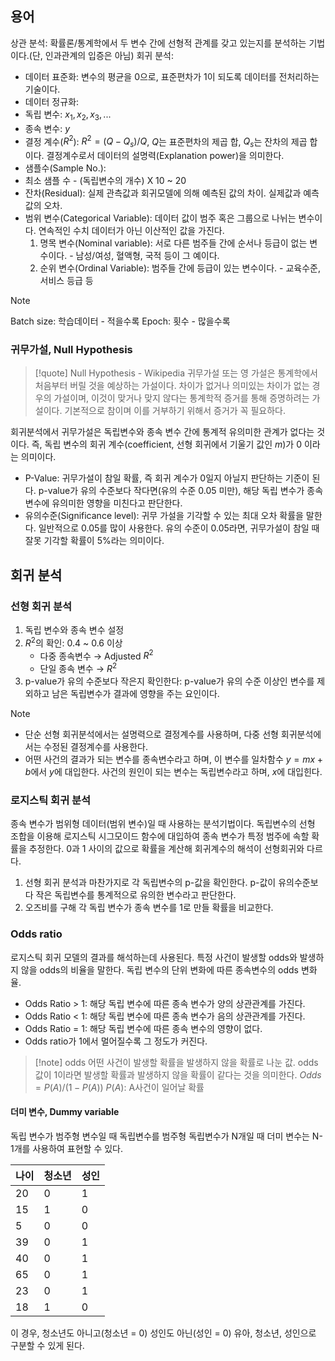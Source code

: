 ## 용어
상관 분석: 확률론/통계학에서 두 변수 간에 선형적 관계를 갖고 있는지를 분석하는 기법이다.(단, 인과관계의 입증은 아님)
회귀 분석: 
- 데이터 표준화: 변수의 평균을 0으로, 표준편차가 1이 되도록 데이터를 전처리하는 기술이다.
- 데이터 정규화: 
- 독립 변수: $x_1, x_2, x_3, ...$
- 종속 변수: $y$
- 결정 계수($R^2$): $R^2 = (Q-Q_s)/Q$, $Q$는 표준편차의 제곱 합, $Q_s$는 잔차의 제곱 합이다. 결정계수로서 데이터의 설명력(Explanation power)을 의미한다.
- 샘플수(Sample No.): 
- 최소 샘플 수 - (독립변수의 개수) X 10 ~ 20
- 잔차(Residual): 실제 관측값과 회귀모델에 의해 예측된 값의 차이. 실제값과 예측값의 오차.
- 범위 변수(Categorical Variable): 데이터 값이 범주 혹은 그룹으로 나뉘는 변수이다. 연속적인 수치 데이터가 아닌 이산적인 값을 가진다.
	1. 명목 변수(Nominal variable): 서로 다른 범주들 간에 순서나 등급이 없는 변수이다. - 남성/여성, 혈액형, 국적 등이 그 예이다.
	2. 순위 변수(Ordinal Variable): 범주들 간에 등급이 있는 변수이다. - 교육수준, 서비스 등급 등
>[!note]
Batch size: 학습데이터 - 적을수록
Epoch: 횟수 - 많을수록
### 귀무가설, Null Hypothesis
> [!quote] Null Hypothesis - Wikipedia
귀무가설 또는 영 가설은 통계학에서 처음부터 버릴 것을 예상하는 가설이다. 차이가 없거나 의미있는 차이가 없는 경우의 가설이며, 이것이 맞거나 맞지 않다는 통계학적 증거를 통해 증명하려는 가설이다. 기본적으로 참이며 이를 거부하기 위해서 증거가 꼭 필요하다.

회귀분석에서 귀무가설은 독립변수와 종속 변수 간에 통계적 유의미한 관계가 없다는 것이다. 즉, 독립 변수의 회귀 계수(coefficient, 선형 회귀에서 기울기 값인 $m$)가 0 이라는 의미이다.
- P-Value: 귀무가설이 참일 확률, 즉 회귀 계수가 0일지 아닐지 판단하는 기준이 된다. p-value가 유의 수준보다 작다면(유의 수준 0.05 미만), 해당 독립 변수가 종속변수에 유의미한 영향을 미친다고 판단한다.
- 유의수준(Significance level): 귀무 가설을 기각할 수 있는 최대 오차 확률을 말한다. 일반적으로 0.05를 많이 사용한다. 유의 수준이 0.05라면, 귀무가설이 참일 때 잘못 기각할 확률이 5%라는 의미이다.
## 회귀 분석
### 선형 회귀 분석
1. 독립 변수와 종속 변수 설정
2. $R^2$의 확인: 0.4 ~ 0.6 이상
	- 다중 종속변수 → Adjusted $R^2$
	- 단일 종속 변수 → $R^2$
3. p-value가 유의 수준보다 작은지 확인한다: p-value가 유의 수준 이상인 변수를 제외하고 남은 독립변수가 결과에 영향을 주는 요인이다.

>[!note]
>- 단순 선형 회귀분석에서는 설명력으로 결정계수를 사용하며, 다중 선형 회귀분석에서는 수정된 결정계수를 사용한다.
>- 어떤 사건의 결과가 되는 변수를 종속변수라고 하며, 이 변수를 일차함수 $y=mx+b$에서 $y$에 대입한다. 사건의 원인이 되는 변수는 독립변수라고 하며, $x$에 대입힌다.
### 로지스틱 회귀 분석
종속 변수가 범위형 데이터(범위 변수)일 때 사용하는 분석기법이다.
독립변수의 선형 조합을 이용해 로지스틱 시그모이드 함수에 대입하여 종속 변수가 특정 범주에 속할 확률을 추정한다. 0과 1 사이의 값으로 확률을 계산해 회귀계수의 해석이 선형회귀와 다르다.
1. 선형 회귀 분석과 마찬가지로 각 독립변수의 p-값을 확인한다. p-값이 유의수준보다 작은 독립변수를 통계적으로 유의한 변수라고 판단한다.
2. 오즈비를 구해 각 독립 변수가 종속 변수를 1로 만들 확률을 비교한다.
### Odds ratio
로지스틱 회귀 모델의 결과를 해석하는데 사용된다. 특정 사건이 발생할 odds와 발생하지 않을 odds의 비율을 말한다. 독립 변수의 단위 변화에 따른 종속변수의 odds 변화율.
- Odds Ratio > 1: 해당 독립 변수에 따른 종속 변수가 양의 상관관계를 가진다.
- Odds Ratio < 1: 해당 독립 변수에 따른 종속 변수가 음의 상관관계를 가진다.
- Odds Ratio = 1: 해당 독립 변수에 따른 종속 변수의 영향이 없다.
- Odds ratio가 1에서 멀어질수록 그 정도가 커진다.
>[!note] odds
>어떤 사건이 발생할 확률을 발생하지 않을 확률로 나눈 값. odds값이 1이라면 발생할 확률과 발생하지 않을 확률이 같다는 것을 의미한다.
>$Odds = P(A)/(1-P(A))$
>$P(A)$: A사건이 일어날 확률
####  더미 변수, Dummy variable
독립 변수가 범주형 변수일 때 독립변수를  범주형 독립변수가 N개일 때 더미 변수는 N-1개를 사용하여 표현할 수 있다.

| 나이  | 청소년 | 성인  |
| --- | --- | --- |
| 20  | 0   | 1   |
| 15  | 1   | 0   |
| 5   | 0   | 0   |
| 39  | 0   | 1   |
| 40  | 0   | 1   |
| 65  | 0   | 1   |
| 23  | 0   | 1   |
| 18  | 1   | 0   |
이 경우, 청소년도 아니고(청소년 = 0) 성인도 아닌(성인 = 0) 유아, 청소년, 성인으로 구분할 수 있게 된다.

